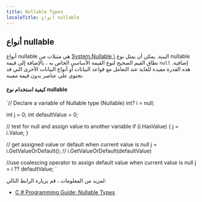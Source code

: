 ```yaml
---
title: Nullable Types
localeTitle: أنواع nullable
---
```

## أنواع nullable

أنواع nullable هي مثيلات من [System.Nullable \\](https://docs.microsoft.com/en-us/dotnet/api/system.nullable-1) البنية. يمكن أن يمثل نوع nullable نطاق القيم الصحيح لنوع القيمة الأساسي الخاص به ، بالإضافة إلى قيمة `null` إضافية. هذه القدرة مفيدة للغاية عند التعامل مع قواعد البيانات أو أنواع البيانات الأخرى التي قد تحتوي على عناصر بدون قيمة معينة.

#### كيفية استخدام نوع nullable

 `// Declare a variable of Nullable type (Nullable<int>) 
 int? i = null; 
 
 int  j = 0; 
 int defaultValue = 0; 
 
 // test for null and assign value to another variable 
 if (i.HasValue) 
 { 
    j = i.Value; 
 } 
 
 // get assigned value or default when current value is null 
 j = i.GetValueOrDefault(); // i.GetValueOrDefault(defaultValue) 
 
 //use coalescing operator to assign default value when current value is null 
 j = i ?? defaultValue; 
` 

لمزيد من المعلومات ، قم بزيارة الرابط التالي:

*   [C # Programming Guide: Nullable Types](https://docs.microsoft.com/en-us/dotnet/csharp/programming-guide/nullable-types/)